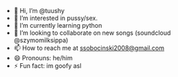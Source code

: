- 👋 Hi, I’m @tuushy
- 👀 I’m interested in pussy/sex.
- 🌱 I’m currently learning python
- 💞️ I’m looking to collaborate on new songs (soundcloud @szymomilksippa)
- 📫 How to reach me at ssobocinski2008@gmail.com
- 😄 Pronouns: he/him
- ⚡ Fun fact: im goofy asl

<!---
tuushy/tuushy is a ✨ special ✨ repository because its `README.md` (this file) appears on your GitHub profile.
You can click the Preview link to take a look at your changes.
--->
